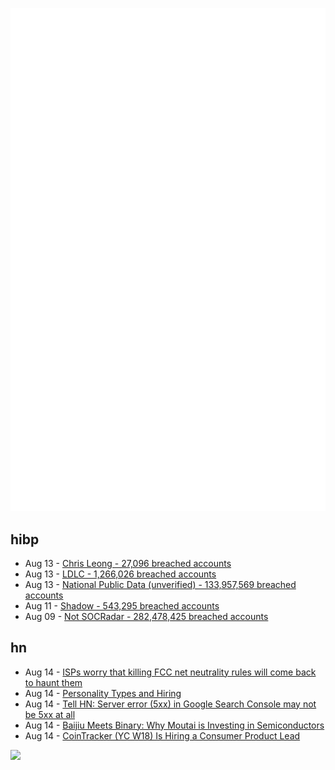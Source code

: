 ![Metrics](https://raw.githubusercontent.com/phixion/phixion/master/metrics.svg)

## hibp

<!--
for https://github.com/phixion/phixion/blob/main/.github/workflows/feeds.yml
-->
<!--START_SECTION:haveibeenpwnd-->
- Aug 13 - [Chris Leong - 27,096 breached accounts](https://haveibeenpwned.com/PwnedWebsites#ChrisLeong)
- Aug 13 - [LDLC - 1,266,026 breached accounts](https://haveibeenpwned.com/PwnedWebsites#LDLC)
- Aug 13 - [National Public Data (unverified) - 133,957,569 breached accounts](https://haveibeenpwned.com/PwnedWebsites#NationalPublicData)
- Aug 11 - [Shadow - 543,295 breached accounts](https://haveibeenpwned.com/PwnedWebsites#Shadow)
- Aug 09 - [Not SOCRadar - 282,478,425 breached accounts](https://haveibeenpwned.com/PwnedWebsites#NotSOCRadar)
<!--END_SECTION:haveibeenpwnd-->

## hn

<!--
for https://github.com/phixion/phixion/blob/main/.github/workflows/feeds.yml
-->
<!--START_SECTION:hn-->
- Aug 14 - [ISPs worry that killing FCC net neutrality rules will come back to haunt them](https://arstechnica.com/tech-policy/2024/08/isps-ask-supreme-court-to-kill-new-york-law-that-requires-15-broadband-plans/)
- Aug 14 - [Personality Types and Hiring](https://vaishnavsunil.substack.com/p/you-seem-too-high-in-openness)
- Aug 14 - [Tell HN: Server error (5xx) in Google Search Console may not be 5xx at all](https://news.ycombinator.com/item?id=41248542)
- Aug 14 - [Baijiu Meets Binary: Why Moutai is Investing in Semiconductors](https://www.chinatalk.media/p/why-moutai-is-investing-in-semiconductors)
- Aug 14 - [CoinTracker (YC W18) Is Hiring a Consumer Product Lead](https://jobs.ashbyhq.com/cointracker/83a181d0-f08c-44ff-8b8c-e0ad3b7a89a1?utm_source=hackernews)
<!--END_SECTION:hn-->

<!--
for https://yhype.me
-->
![](https://hit.yhype.me/github/profile?user_id=13013670)
